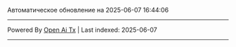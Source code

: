 Автоматическое обновление на 2025-06-07 16:44:06

---

Powered By [Open Ai Tx](https://github.com/OpenAiTx/OpenAiTx) | Last indexed: 2025-06-07

---